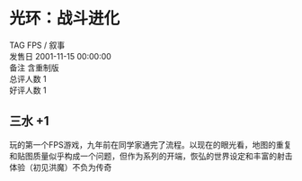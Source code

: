 



# 光环：战斗进化
  
TAG FPS / 叙事  
发售日 2001-11-15 00:00:00  
备注 含重制版  
总评人数 1  
好评人数 1
## 三水 +1


玩的第一个FPS游戏，九年前在同学家通完了流程。以现在的眼光看，地图的重复和贴图质量似乎构成一个问题，但作为系列的开端，恢弘的世界设定和丰富的射击体验（初见洪魔）不负为传奇